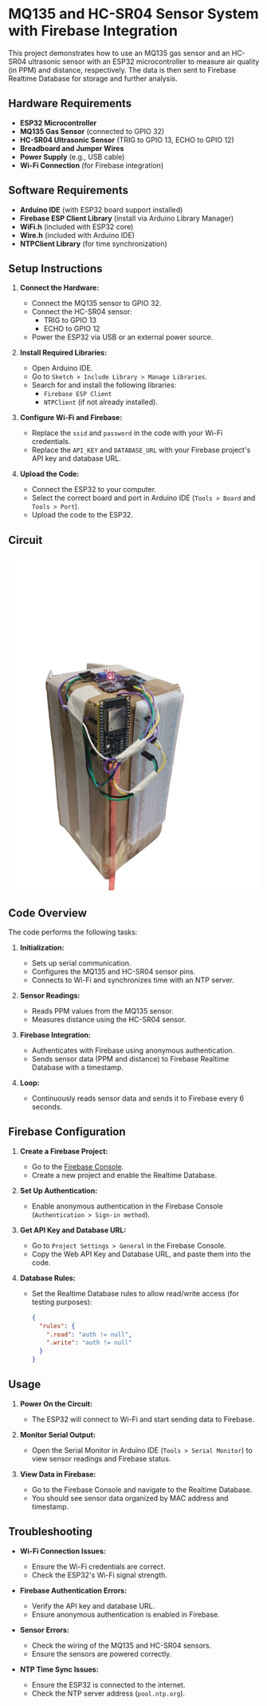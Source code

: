 # MQ135 and HC-SR04 Sensor System with Firebase Integration

This project demonstrates how to use an MQ135 gas sensor and an HC-SR04 ultrasonic sensor with an ESP32 microcontroller to measure air quality (in PPM) and distance, respectively. The data is then sent to Firebase Realtime Database for storage and further analysis.



## Hardware Requirements
- **ESP32 Microcontroller**
- **MQ135 Gas Sensor** (connected to GPIO 32)
- **HC-SR04 Ultrasonic Sensor** (TRIG to GPIO 13, ECHO to GPIO 12)
- **Breadboard and Jumper Wires**
- **Power Supply** (e.g., USB cable)
- **Wi-Fi Connection** (for Firebase integration)



## Software Requirements
- **Arduino IDE** (with ESP32 board support installed)
- **Firebase ESP Client Library** (install via Arduino Library Manager)
- **WiFi.h** (included with ESP32 core)
- **Wire.h** (included with Arduino IDE)
- **NTPClient Library** (for time synchronization)



## Setup Instructions
1. **Connect the Hardware:**
   - Connect the MQ135 sensor to GPIO 32.
   - Connect the HC-SR04 sensor:
     - TRIG to GPIO 13
     - ECHO to GPIO 12
   - Power the ESP32 via USB or an external power source.

2. **Install Required Libraries:**
   - Open Arduino IDE.
   - Go to `Sketch > Include Library > Manage Libraries`.
   - Search for and install the following libraries:
     - `Firebase ESP Client`
     - `NTPClient` (if not already installed).

3. **Configure Wi-Fi and Firebase:**
   - Replace the `ssid` and `password` in the code with your Wi-Fi credentials.
   - Replace the `API_KEY` and `DATABASE_URL` with your Firebase project's API key and database URL.

4. **Upload the Code:**
   - Connect the ESP32 to your computer.
   - Select the correct board and port in Arduino IDE (`Tools > Board` and `Tools > Port`).
   - Upload the code to the ESP32.


## Circuit
![Circuit ](circuit_real_picture.png)  


## Code Overview
The code performs the following tasks:
1. **Initialization:**
   - Sets up serial communication.
   - Configures the MQ135 and HC-SR04 sensor pins.
   - Connects to Wi-Fi and synchronizes time with an NTP server.

2. **Sensor Readings:**
   - Reads PPM values from the MQ135 sensor.
   - Measures distance using the HC-SR04 sensor.

3. **Firebase Integration:**
   - Authenticates with Firebase using anonymous authentication.
   - Sends sensor data (PPM and distance) to Firebase Realtime Database with a timestamp.

4. **Loop:**
   - Continuously reads sensor data and sends it to Firebase every 6 seconds.



## Firebase Configuration
1. **Create a Firebase Project:**
   - Go to the [Firebase Console](https://console.firebase.google.com/).
   - Create a new project and enable the Realtime Database.

2. **Set Up Authentication:**
   - Enable anonymous authentication in the Firebase Console (`Authentication > Sign-in method`).

3. **Get API Key and Database URL:**
   - Go to `Project Settings > General` in the Firebase Console.
   - Copy the Web API Key and Database URL, and paste them into the code.

4. **Database Rules:**
   - Set the Realtime Database rules to allow read/write access (for testing purposes):
     ```json
     {
       "rules": {
         ".read": "auth != null",
         ".write": "auth != null"
       }
     }
     ```



## Usage
1. **Power On the Circuit:**
   - The ESP32 will connect to Wi-Fi and start sending data to Firebase.

2. **Monitor Serial Output:**
   - Open the Serial Monitor in Arduino IDE (`Tools > Serial Monitor`) to view sensor readings and Firebase status.

3. **View Data in Firebase:**
   - Go to the Firebase Console and navigate to the Realtime Database.
   - You should see sensor data organized by MAC address and timestamp.



## Troubleshooting
- **Wi-Fi Connection Issues:**
  - Ensure the Wi-Fi credentials are correct.
  - Check the ESP32's Wi-Fi signal strength.

- **Firebase Authentication Errors:**
  - Verify the API key and database URL.
  - Ensure anonymous authentication is enabled in Firebase.

- **Sensor Errors:**
  - Check the wiring of the MQ135 and HC-SR04 sensors.
  - Ensure the sensors are powered correctly.

- **NTP Time Sync Issues:**
  - Ensure the ESP32 is connected to the internet.
  - Check the NTP server address (`pool.ntp.org`).









